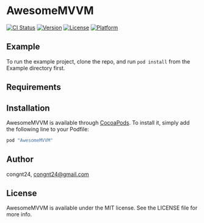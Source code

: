 # AwesomeMVVM

[![CI Status](http://img.shields.io/travis/congnt24/AwesomeMVVM.svg?style=flat)](https://travis-ci.org/congnt24/AwesomeMVVM)
[![Version](https://img.shields.io/cocoapods/v/AwesomeMVVM.svg?style=flat)](http://cocoapods.org/pods/AwesomeMVVM)
[![License](https://img.shields.io/cocoapods/l/AwesomeMVVM.svg?style=flat)](http://cocoapods.org/pods/AwesomeMVVM)
[![Platform](https://img.shields.io/cocoapods/p/AwesomeMVVM.svg?style=flat)](http://cocoapods.org/pods/AwesomeMVVM)

## Example

To run the example project, clone the repo, and run `pod install` from the Example directory first.

## Requirements

## Installation

AwesomeMVVM is available through [CocoaPods](http://cocoapods.org). To install
it, simply add the following line to your Podfile:

```ruby
pod "AwesomeMVVM"
```

## Author

congnt24, congnt24@gmail.com

## License

AwesomeMVVM is available under the MIT license. See the LICENSE file for more info.
